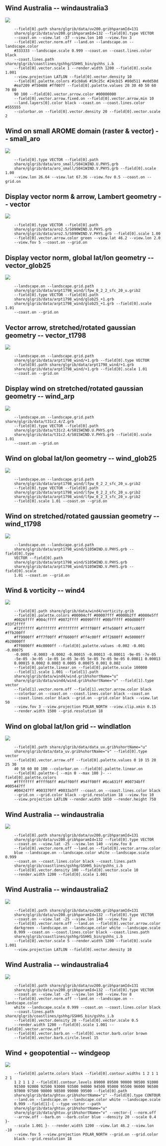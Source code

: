 ## Wind Australia -- windaustralia3
![](../test/windaustralia3/TEST_0000.png)

```
    --field[0].path share/glgrib/data/uv200.grib%paramId=131 
    share/glgrib/data/uv200.grib%paramId=132 --field[0].type VECTOR 
    --coast.on --view.lat -37 --view.lon 140 --view.fov 3 
    --field[0].vector.norm.off --land.on --landscape.on --landscape.color 
    #333333 --landscape.scale 0.999 --coast.on --coast.lines.color black 
    --coast.lines.path share/glgrib/coastlines/gshhg/GSHHS_bin/gshhs_i.b 
    --field[0].vector.scale 1 --render.width 1200 --field[0].scale 1.001 
    --view.projection LATLON --field[0].vector.density 10 
    --field[0].palette.colors #1cb8a6 #19c25c #24cb15 #80d511 #e0d50d 
    #ea7209 #f50408 #ff007f --field[0].palette.values 20 30 40 50 60 70 80 
    90 100 --field[0].vector.arrow.color #00000000 
    --field[0].vector.arrow.fixed.on --field[0].vector.arrow.min 10 
    --land.layers[0].color black --coast.on --coast.lines.color #555555 
    --colorbar.on --field[0].vector.density 20 --field[0].vector.scale 2 
```
## Wind on small AROME domain (raster & vector) -- small_aro
![](../test/small_aro/TEST_0000.png)

```
    --field[0].type VECTOR --field[0].path 
    share/glgrib/data/aro_small/S041WIND.U.PHYS.grb 
    share/glgrib/data/aro_small/S041WIND.V.PHYS.grb --field[0].scale 1.00 
    --view.lon 26.64 --view.lat 67.36 --view.fov 0.5 --coast.on --grid.on 
```
## Display vector norm & arrow, Lambert geometry -- vector
![](../test/vector/TEST_0000.png)

```
    --field[0].type VECTOR --field[0].path 
    share/glgrib/data/aro2.5/S090WIND.U.PHYS.grb 
    share/glgrib/data/aro2.5/S090WIND.V.PHYS.grb --field[0].scale 1.00 
    --field[0].vector.arrow.color green --view.lat 46.2 --view.lon 2.0 
    --view.fov 5 --coast.on --grid.on 
```
## Display vector norm, global lat/lon geometry -- vector_glob25
![](../test/vector_glob25/TEST_0000.png)

```
    --landscape.on --landscape.grid.path 
    share/glgrib/data/arpt1798_wind/lfpw_0_2_2_sfc_20_u.grib2 
    --field[0].type VECTOR --field[0].path 
    share/glgrib/data/arpt1798_wind/glob25_+1.grb 
    share/glgrib/data/arpt1798_wind/glob25_+1.grb --field[0].scale 1.01 
    --coast.on --grid.on 
```
## Vector arrow, stretched/rotated gaussian geometry -- vector_t1798
![](../test/vector_t1798/TEST_0000.png)

```
    --landscape.on --landscape.grid.path 
    share/glgrib/data/arpt1798_wind/+1.grb --field[0].type VECTOR 
    --field[0].path share/glgrib/data/arpt1798_wind/+1.grb 
    share/glgrib/data/arpt1798_wind/+1.grb --field[0].scale 1.01 
    --coast.on --grid.on 
```
## Display wind on stretched/rotated gaussian geometry -- wind_arp
![](../test/wind_arp/TEST_0000.png)

```
    --landscape.on --landscape.grid.path share/glgrib/data/t31c2.4/Z.grb 
    --field[0].type VECTOR --field[0].path 
    share/glgrib/data/t31c2.4/S015WIND.U.PHYS.grb 
    share/glgrib/data/t31c2.4/S015WIND.V.PHYS.grb --field[0].scale 1.01 
    --coast.on --grid.on 
```
## Wind on global lat/lon geometry -- wind_glob25
![](../test/wind_glob25/TEST_0000.png)

```
    --landscape.on --landscape.grid.path 
    share/glgrib/data/arpt1798_wind/lfpw_0_2_2_sfc_20_u.grib2 
    --field[0].type VECTOR --field[0].path 
    share/glgrib/data/arpt1798_wind/lfpw_0_2_2_sfc_20_u.grib2 
    share/glgrib/data/arpt1798_wind/lfpw_0_2_3_sfc_20_v.grib2 
    --field[0].scale 1.01 --coast.on --grid.on 
```
## Wind on stretched/rotated gaussian geometry -- wind_t1798
![](../test/wind_t1798/TEST_0000.png)

```
    --landscape.on --landscape.grid.path 
    share/glgrib/data/arpt1798_wind/S105WIND.U.PHYS.grb --field[0].type 
    VECTOR --field[0].path 
    share/glgrib/data/arpt1798_wind/S105WIND.U.PHYS.grb 
    share/glgrib/data/arpt1798_wind/S105WIND.V.PHYS.grb --field[0].scale 
    1.01 --coast.on --grid.on 
```
## Wind & vorticity -- wind4
![](../test/wind4/TEST_0000.png)

```
    --field[0].path share/glgrib/data/wind4/vorticity.grib 
    --field[0].palette.colors #00004cff #00007fff #0000b2ff #0000e5ff 
    #0026ffff #004cffff #0072ffff #0099ffff #00bfffff #00d800ff #33f2ffff 
    #72ffffff #bfffffff #ffffffff #ffff00ff #ffe500ff #ffcc00ff #ffb200ff 
    #ff9900ff #ff7f00ff #ff6600ff #ff4c00ff #ff2600ff #e50000ff #b20000ff 
    #7f0000ff #4c0000ff --field[0].palette.values -0.002 -0.001 -0.00075 
    -0.0005 -0.0003 -0.0002 -0.00015 -0.00013 -0.00011 -9e-05 -7e-05 
    -5e-05 -3e-05 -1e-05 1e-05 3e-05 5e-05 7e-05 9e-05 0.00011 0.00013 
    0.00015 0.0002 0.0003 0.0005 0.00075 0.001 0.002 
    --field[0].palette.linear.on --field[0].palette.scale 100000 
    --field[1].scale 1.001 --field[1].path 
    share/glgrib/data/wind4/wind.grib%shortName="u" 
    share/glgrib/data/wind4/wind.grib%shortName="v" --field[1].type vector 
    --field[1].vector.norm.off --field[1].vector.arrow.color black 
    --colorbar.on --coast.on --coast.lines.color black --coast.on 
    --coast.lines.color black --grid.on --grid.color black --view.lat 50 
    --view.fov 3 --view.projection POLAR_NORTH --view.clip.xmin 0.15 
    --render.width 1500 --grid.resolution 18 
```
## Wind on global lat/lon grid -- windlatlon
![](../test/windlatlon/TEST_0000.png)

```
    --field[0].path share/glgrib/data/data_uv.grib%shortName="u" 
    share/glgrib/data/data_uv.grib%shortName="v" --field[0].type vector 
    --field[0].vector.arrow.off --field[0].palette.values 0 10 15 20 25 30 
    40 50 60 80 100 --colorbar.on --field[0].palette.linear.on 
    --field[0].palette-{ --min 0 --max 100 }- --field[0].palette.colors 
    #ffffffff #ffff66ff #daff00ff #94ff00ff #6ca631ff #00734bff #005447ff 
    #004247ff #003370ff #0033a3ff --coast.on --coast.lines.color black 
    --grid.on --grid.color black --grid.resolution 18 --view.fov 10 
    --view.projection LATLON --render.width 1650 --render.height 750 
```
## Wind Australia -- windaustralia
![](../test/windaustralia/TEST_0000.png)

```
    --field[0].path share/glgrib/data/uv200.grib%paramId=131 
    share/glgrib/data/uv200.grib%paramId=132 --field[0].type VECTOR 
    --coast.on --view.lat -25 --view.lon 140 --view.fov 8 
    --field[0].vector.norm.off --land.on --field[0].vector.arrow.color 
    blue --landscape.on --landscape.color white --landscape.scale 0.999 
    --coast.on --coast.lines.color black --coast.lines.path 
    share/glgrib/coastlines/gshhg/GSHHS_bin/gshhs_i.b 
    --field[0].vector.density 100 --field[0].vector.scale 10 
    --render.width 1200 --field[0].scale 1.001 
```
## Wind Australia -- windaustralia2
![](../test/windaustralia2/TEST_0000.png)

```
    --field[0].path share/glgrib/data/uv200.grib%paramId=131 
    share/glgrib/data/uv200.grib%paramId=132 --field[0].type VECTOR 
    --coast.on --view.lat -25 --view.lon 140 --view.fov 2 
    --field[0].vector.norm.off --land.on --field[0].vector.arrow.color 
    darkgreen --landscape.on --landscape.color white --landscape.scale 
    0.999 --coast.on --coast.lines.color black --coast.lines.path 
    share/glgrib/coastlines/gshhg/GSHHS_bin/gshhs_i.b 
    --field[0].vector.scale 5 --render.width 1200 --field[0].scale 1.001 
    --view.projection LATLON --field[0].vector.density 10 
```
## Wind Australia -- windaustralia4
![](../test/windaustralia4/TEST_0000.png)

```
    --field[0].path share/glgrib/data/uv200.grib%paramId=131 
    share/glgrib/data/uv200.grib%paramId=132 --field[0].type VECTOR 
    --coast.on --view.lat -25 --view.lon 140 --view.fov 8 
    --field[0].vector.norm.off --land.on --landscape.on --landscape.color 
    white --landscape.scale 0.999 --coast.on --coast.lines.color black 
    --coast.lines.path share/glgrib/coastlines/gshhg/GSHHS_bin/gshhs_i.b 
    --field[0].vector.density 20 --field[0].vector.scale 0.5 
    --render.width 1200 --field[0].scale 1.001 --field[0].vector.arrow.off 
    --field[0].vector.barb.on --field[0].vector.barb.color brown 
    --field[0].vector.barb.circle.level 15 
```
## Wind + geopotential -- windgeop
![](../test/windgeop/TEST_0000.png)

```
    --field[0].palette.colors black --field[0].contour.widths 1 2 1 1 2 1 
    1 2 1 1 2 --field[0].contour.levels 89000 89500 90000 90500 91000 
    91500 92000 92500 93000 93500 94000 94500 95000 95500 96000 96500 
    97000 97500 98000 98500 99000 99500 --field[0].path 
    share/glgrib/data/ghtuv.grib%shortName="z" --field[0].type CONTOUR 
    --land.on --landscape.on --landscape.color white --landscape.scale 
    0.999 --field[1]-{ --type vector --path 
    share/glgrib/data/ghtuv.grib%shortName="u" 
    share/glgrib/data/ghtuv.grib%shortName="v" --vector-{ --norm.off 
    --arrow.off --barb.on --barb.color blue --density 20 --scale 0.4 }- 
    --scale 1.001 }- --render.width 1200 --view.lat 46.2 --view.lon -10 
    --view.fov 5 --view.projection POLAR_NORTH --grid.on --grid.color 
    black --grid.resolution 18 
```
